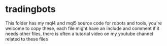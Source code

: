 # tradingbots
This folder has my mql4 and mql5 source code for robots and tools, you're welcome to copy these,
each file might have an include and comment if it needs other files,
there is often a tutorial video on my youtube channel related to these files 
